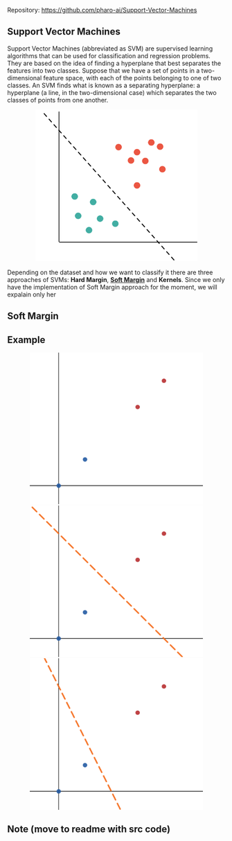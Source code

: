 <!--
    Plan for the blog post: 
    
    - Intro to the subject (SVM, soft margin, hard margin)
    - How to use it
    - Example using csv file and Dataframe
    - Point on: 
      - Parallel branch about unfinished work
        - Unfinished work for Hard Margin QP
        - Unfinished work for Hard Margin SGD (link to the japanese github repo code example)
      - 
-->

Repository: https://github.com/pharo-ai/Support-Vector-Machines


## Support Vector Machines

Support Vector Machines (abbreviated as SVM) are supervised learning algorithms that can be used for classification and regression problems. They are based on the idea of finding a hyperplane that best separates the features into two classes. <!--SVMs are one of the most robust prediction methods.-->Suppose that we have a set of points in a two-dimensional feature space, with each of the points belonging to one of two classes. An SVM finds what is known as a separating hyperplane: a hyperplane (a line, in the two-dimensional case) which separates the two classes of points from one another.

<p align="center">
<img src="./img/svmHyperplan.png" height="350" />
</p>

Depending on the dataset and how we want to classify it there are three approaches of SVMs: **Hard Margin**, [**Soft Margin**](#soft-margin) and **Kernels**. Since we only have the implementation of Soft Margin approach for the moment, we will expalain only her

## Soft Margin


## Example

<p align="center">
<img src="./img/1.png " height="350" /> 
<img src="./img/2.png " height="350" />
<img src="./img/3.png " height="350" />
</p>


## Note (move to readme with src code)

